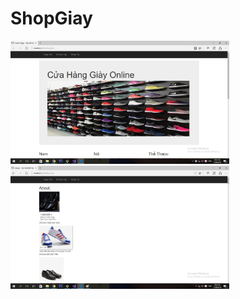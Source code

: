 # ShopGiay
<img src="imgdacloi/giay1.png" width="350" >

<img src="imgdacloi/giay2.png" width="350" >
